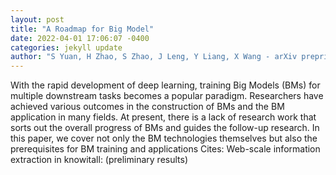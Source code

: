 ```yaml
--- 
layout: post 
title: "A Roadmap for Big Model" 
date: 2022-04-01 17:06:07 -0400 
categories: jekyll update 
author: "S Yuan, H Zhao, S Zhao, J Leng, Y Liang, X Wang - arXiv preprint arXiv , 2022" 
--- 
```

With the rapid development of deep learning, training Big Models (BMs) for multiple downstream tasks becomes a popular paradigm. Researchers have achieved various outcomes in the construction of BMs and the BM application in many fields. At present, there is a lack of research work that sorts out the overall progress of BMs and guides the follow-up research. In this paper, we cover not only the BM technologies themselves but also the prerequisites for BM training and applications Cites: Web-scale information extraction in knowitall: (preliminary results)